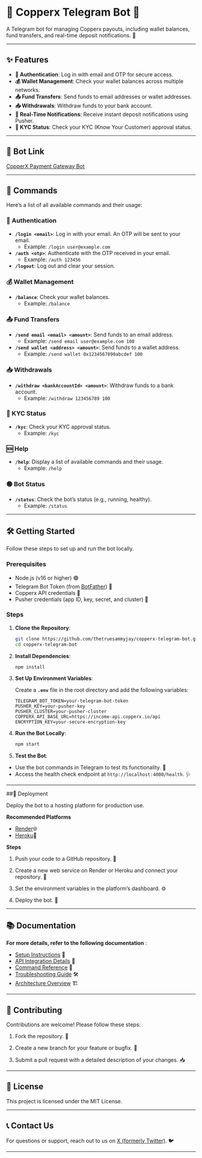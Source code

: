 # 🚀 Copperx Telegram Bot 🤖

A Telegram bot for managing Copperx payouts, including wallet balances, fund transfers, and real-time deposit notifications. 💸

---

## ✨ Features
- **🔐 Authentication**: Log in with email and OTP for secure access.
- **💰 Wallet Management**: Check your wallet balances across multiple networks.
- **📤 Fund Transfers**: Send funds to email addresses or wallet addresses.
- **📥 Withdrawals**: Withdraw funds to your bank account.
- **🔔 Real-Time Notifications**: Receive instant deposit notifications using Pusher.
- **📝 KYC Status**: Check your KYC (Know Your Customer) approval status.

---

## 🤖 Bot Link
[CopperX Payment Gateway Bot](https://t.me/CopperXPaymentGatewayBot)

---

## 📜 Commands

Here’s a list of all available commands and their usage:

### **🔐 Authentication**
- **`/login <email>`**: Log in with your email. An OTP will be sent to your email.
  - Example: `/login user@example.com`
- **`/auth <otp>`**: Authenticate with the OTP received in your email.
  - Example: `/auth 123456`
- **`/logout`**: Log out and clear your session.

### **💰 Wallet Management**
- **`/balance`**: Check your wallet balances.
  - Example: `/balance`

### **📤 Fund Transfers**
- **`/send email <email> <amount>`**: Send funds to an email address.
  - Example: `/send email user@example.com 100`
- **`/send wallet <address> <amount>`**: Send funds to a wallet address.
  - Example: `/send wallet 0x1234567890abcdef 100`

### **📥 Withdrawals**
- **`/withdraw <bankAccountId> <amount>`**: Withdraw funds to a bank account.
  - Example: `/withdraw 123456789 100`

### **📝 KYC Status**
- **`/kyc`**: Check your KYC approval status.
  - Example: `/kyc`

### **🆘 Help**
- **`/help`**: Display a list of available commands and their usage.
  - Example: `/help`

### **🟢 Bot Status**
- **`/status`**: Check the bot’s status (e.g., running, healthy).
  - Example: `/status`

---

## 🛠️ Getting Started

Follow these steps to set up and run the bot locally.

### **Prerequisites**

- Node.js (v16 or higher) 🟢
- Telegram Bot Token (from [BotFather](https://core.telegram.org/bots#botfather)) 🤖
- Copperx API credentials 🔑
- Pusher credentials (app ID, key, secret, and cluster) 📡

### **Steps**

1. **Clone the Repository**:
   ```bash
   git clone https://github.com/thetruesammyjay/copperx-telegram-bot.git
   cd copperx-telegram-bot
2. **Install Dependencies**:
    ```bash
    npm install
    ```
3. **Set Up Environment Variables**:

    Create a **`.env`** file in the root directory and add the following variables:
    ```plaintext
    TELEGRAM_BOT_TOKEN=your-telegram-bot-token
    PUSHER_KEY=your-pusher-key
    PUSHER_CLUSTER=your-pusher-cluster
    COPPERX_API_BASE_URL=https://income-api.copperx.io/api
    ENCRYPTION_KEY=your-secure-encryption-key
    ```
4. **Run the Bot Locally**:
    ```bash
    npm start
    ```
5. **Test the Bot**:
- Use the bot commands in Telegram to test its functionality. 🤖
- Access the health check endpoint at `http://localhost:4000/health`. 🩺

---
##🚀 Deployment

Deploy the bot to a hosting platform for production use.

**Recommended Platforms**
- [Render](render.com)🌐
- [Heroku](heroku.com)🚀

**Steps**

1. Push your code to a GitHub repository. 📂

2. Create a new web service on Render or Heroku and connect your repository. 🔗

3. Set the environment variables in the platform’s dashboard. ⚙️

4. Deploy the bot. 🚀

---
## 📚 Documentation

**For more details, refer to the following documentation** :
- [Setup Instructions](https://github.com/thetruesammyjay/copperx-telegram-bot/blob/main/docs/setup.md) 📝
- [API Integration Details](https://github.com/thetruesammyjay/copperx-telegram-bot/blob/main/doc/api.md) 🔗
- [Command Reference](https://github.com/thetruesammyjay/copperx-telegram-bot/blob/main/doc/commands.md) 📜
- [Troubleshooting Guide](https://github.com/thetruesammyjay/copperx-telegram-bot/blob/main/doc/troubleshooting.md) 🛠️
- [Architecture Overview](https://github.com/thetruesammyjay/copperx-telegram-bot/blob/main/doc/architecture.md) 🏗️

---
## 🤝 Contributing

Contributions are welcome! Please follow these steps:

1. Fork the repository. 🍴

2. Create a new branch for your feature or bugfix. 🌿

3. Submit a pull request with a detailed description of your changes. 📥

---
## 📜 License

This project is licensed under the MIT License.

---
## 📞 Contact Us

For questions or support, reach out to us on [X (formerly Twitter)](x.com/thatbwoysammyj). 🐦

---
